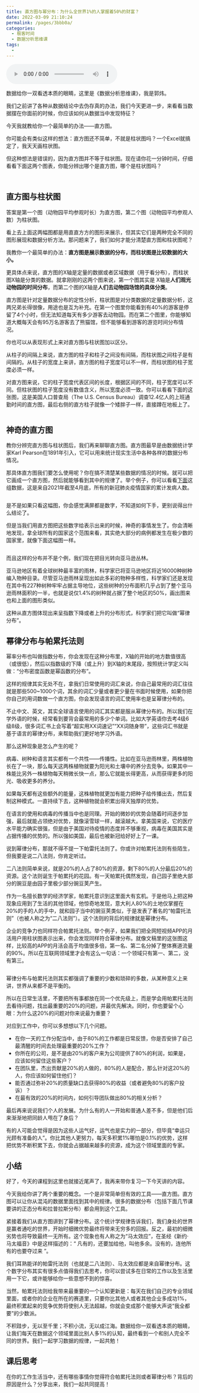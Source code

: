 ```yaml
---
title: 直方图与幂分布：为什么全世界1%的人掌握着50%的财富？
date: 2022-03-09 21:10:24
permalink: /pages/3bbb0a/
categories:
  - 极客时间
  - 数据分析思维课
tags:
  - 
---
```

<audio title="05.直方图与幂分布：为什么全世界1%的人掌握着50%的财富？" src="https://static001.geekbang.org/resource/audio/a6/a1/a6b80cbfb2d7b0ea779f3d88f56dc0a1.mp3" controls="controls"></audio> 
<p>数据给你一双看透本质的眼睛，这里是《数据分析思维课》，我是郭炜。</p><p>我们之前讲了各种从数据结论中去伪存真的办法，我们今天更进一步，来看看当数据摆在你面前的时候，你应该如何从数据当中发现特征？</p><p>今天我就教给你一个最简单的办法——直方图。</p><p>你可能会有类似这样的想法：直方图还不简单，不就是柱状图吗？一个Excel就搞定了，我天天画柱状图。</p><p>但这种想法是错误的，因为直方图并不等于柱状图。现在请你花一分钟时间，仔细看看下面这两个图表，你能分辨出哪个是直方图，哪个是柱状图吗？</p><p><img src="https://static001.geekbang.org/resource/image/ab/70/abf6c16bdb3c8dbda520a62b373de970.png?wh=632x441" alt="" title="北京动物园日平均参观时长"></p><p><img src="https://static001.geekbang.org/resource/image/10/c2/100bea855b9788143d89a922f3f5dfc2.png?wh=1080x698" alt="" title="北京动物园日场馆平均参观人数"></p><h2>直方图与柱状图</h2><p>答案是第一个图（动物园平均参观时长）为直方图，第二个图（动物园平均参观人数）为柱状图。</p><p>看上去上面这两幅图都是用直直方方的图形来展示，但其实它们是两种完全不同的图形展现和数据分析方法。那问题来了，我们如何才能分清楚直方图和柱状图呢？</p><p>我教你一个最简单的办法：<strong>直方图是展示数据的分布，而柱状图是比较数据的大小。</strong></p><p>更具体点来说，直方图的X轴是定量的数据或者区域数据（用于看分布），而柱状图X轴是分类的数据。就拿刚刚的这两个图来说，第一个图其实是 X轴是<strong>人们观光动物园的时间分布</strong>，而第二个图的X轴是<strong>人们去动物园场馆的具体分类</strong>。</p><p>直方图是针对定量数据分布的定性分析，柱状图是对分类数据的定量数据分析，这两兄弟长得很像，用途也是互为补充。在第一个图里你能看到有40%的游客是停留了4个小时，但无法知道每天有多少游客去动物园。而在第二个图里，你能够知道大概每天会有95万名游客去了熊猫馆，但不能够看到游客的游览时间分布情况。</p><!-- [[[read_end]]] --><p>你也可以从表现形式上来对直方图与柱状图加以区分。</p><p>从柱子的间隔上来说，直方图的柱子和柱子之间没有间隔，而柱状图之间柱子是有间隔的。从柱子的宽度上来讲，直方图的柱子宽度可以不一样，而柱状图的柱子宽度必须一样。</p><p>对直方图来说，它的柱子宽度代表区间的长度，根据区间的不同，柱子宽度可以不同。但柱状图的柱子宽度没有数值含义，所以宽度必须一致。你可以看看下面的这张图，这是美国人口普查局（The U.S. Census Bureau）调查12.4亿人的上班通勤时间的直方图，最后右侧的直方柱子就像一个矮胖子一样，直接蹲在地板上了。</p><p><img src="https://static001.geekbang.org/resource/image/27/cf/276c4630dba5d6585863f9db2d8c4bcf.png?wh=985x642" alt="" title="图片来源：福布斯《A Histogram is NOT a Bar Chart》"></p><h2>神奇的直方图</h2><p>教你分辨完直方图与柱状图后，我们再来聊聊直方图。直方图最早是由数据统计学家Karl Pearson在1891年引入，它可以用来统计现实生活中各种各样的数据分布情况。</p><p>那具体直方图我们要怎么使用呢？你在搞不清楚某些数据的情况的时候。就可以把它画成一个直方图，然后就能够看到其中的规律了。举个例子，你可以看看<a href="https://raw.githubusercontent.com/owid/covid-19-data/master/public/data/vaccinations/vaccinations.csv">下面</a>这组数据，这是来自2021年截至4月底，所有的新冠肺炎疫情国家的累计发病人数。</p><p><img src="https://static001.geekbang.org/resource/image/6b/f7/6bf5c051120254e3712821af59b48bf7.png?wh=1250x792" alt=""></p><p>是不是如果只看这幅图，你会感觉满屏都是数字，不知道如何下手，更别说得出什么结论了。</p><p>但是当我们用直方图把这些数字给表示出来的时候，神奇的事情发生了。你会清晰地发现，拿全球所有的国家这个范围来看，其实绝大部分的病例都发生在极少数的国家里，就像下面这幅图一样。</p><p><img src="https://static001.geekbang.org/resource/image/27/a4/27c7768186433dbc5ffa74fb79b2a1a4.png?wh=1164x706" alt=""></p><p>而且这样的分布并不是个例，我们现在把目光转向亚马逊丛林。</p><p>亚马逊地区有着全球树种最丰富的雨林，科学家已将亚马逊地区将近16000种树种编入物种目录。尽管亚马逊雨林呈现出如此多彩的物种多样性，科学家们还是发现在其中有227种树种牢牢占据主导地位，这些树种的分布面积几乎占到了整个亚马逊雨林面积的一半，也就是说仅1.4%的树种就占据了整个地区的50%，画出图来也和上面的图形类似。</p><p>这种从直方图体现出来呈指数下降或者上升的分布形式，科学家们把它叫做“幂律分布”。</p><h2>幂律分布与帕累托法则</h2><p>幂率分布也叫做指数分布，你会发现在这种分布里，X轴的开始的地方数值很高（或很低），然后以指数级的下降（或上升）到X轴的末尾段，按照统计学定义叫做：“分布密度函数是幂函数的分布”。</p><p>这样的规律其实无处不在，拿我们日常使用的词汇来说，你自己最常用的词汇往往就是那些500~1000个词，其余的词汇少量或者更少量在书面时候使用，如果你把你自己的用词数做一个直方图，你会发现语言的词汇使用率也是呈幂律分布的。</p><p>不止中文、英文，其实全球语言使用的词汇其实都是服从幂律分布的。所以我们在学外语的时候，经常看到要背会最常用的多少个单词。比如大学英语你去考4级6级8级，很多词汇书上会写着“超实用XX词速记”“XX词随身带”，这些词汇书就是基于语言的幂律分布，来帮助我们更好地学习外语。</p><p>那么这种现象是怎么产生的呢？</p><p>病毒、树种和语言其实都有一个共性——传播性。比如在亚马逊雨林里，两株植物长在了一块，那么每天这两株植物就要为阳光和土壤中的养分去竞争。如果其中一株能比另外一株植物每天稍微长快一点，那么它就能长得更高，从而获得更多的阳光、吸收更多的养分。</p><p>如果每天都有这些额外的能量，这株植物就更加有能力把种子给传播出去，然后复制这种模式。一直持续下去，这种植物就会积累出得天独厚的优势。</p><p>在语言的使用和病毒的传播当中也是同理。开始的微妙的优势会随着时间逐步加强，最后就能占领绝对优势，就像滚雪球一样，越滚越大。拿美国来说，它的医疗水平能力确实很强，但是由于美国对待疫情的态度并不够重视，病毒在美国其实是占据传播的优势的。所以强如美国，最后也被新冠给好好上了一课。</p><p>说到幂律分布，那就不得不提一下帕雷托法则了。你或许对帕累托法则有些陌生，但我要是说二八法则，你肯定听过。</p><p>二八法则简单来说，就是20%的人占了80%的资源，剩下80%的人分最后20%的资源。这个法则诞生于帕累托的花园。有一天帕累托偶然发现，自己园子里绝大部分的豌豆是由园子里极少部分豌豆荚产生。</p><p>作为一名擅长数学的经济学家，帕累托意识到这里面大有玄机。于是他马上把这种现象应用到了生活的其他领域，他惊奇地发现，意大利人80%的土地仅掌握在20%的手的人的手中，就和园子当中的豌豆荚类似，于是发表了著名的“帕雷托法则”（也被人称之为“二八法则”）。这个法则的背后的规律就是幂律分布。</p><p>企业的竞争力也同样符合帕累托法则。举个例子，如果我们把全网短视频APP的月活用户用柱状图表示出来，你会发现同样符合幂律分布。就像文稿里的这张图这样，比较高的APP的月活会高于均值很多倍，第一名、第二名分掉了整体赛道流量的90%。所以在互联网领域里才会有这么一句话：一个领域只有第一、第二，没有第三。</p><p><img src="https://static001.geekbang.org/resource/image/a2/83/a2bfd8c3489840c9b9de37e774120183.png?wh=1626x1085" alt=""></p><p>幂律分布与帕累托法则其实都强调了重要的少数和琐碎的多数，从某种意义上来讲，世界从来都不是平衡的。</p><p>所以在日常生活里，不要把所有事都放在同一个优先级上，而是学会用帕累托法则去看待问题，找出最重要的20%的问题，并最优先解决。同时，你也要留个心眼：为什么这20%的问题对你来说最为重要？</p><p>对应到工作中，你可以多想想以下几个问题。</p><ul>
<li>在你一天的工作分配当中，由于80%的工作都是日常反馈，你是否安排了自己最清醒的时间去处理最重要的20%工作？</li>
<li>你所在的公司，是不是由20%的客户来为公司提供了80%的利润，如果是，应该如何留住这些客户？</li>
<li>在团队里，杰出贡献是20%的人做的，80%的人是配合，那么针对这20%的人，你应该如何留住他们？</li>
<li>能否通过弥补20%的质量缺口去获得80%的收益（或者避免80%的客户投诉）？</li>
<li>在最有效的20%的时间内，如何引导团队做出80%的相关分析？</li>
</ul><p>最后再来说说我们个人的发展。为什么有的人一开始和普通人差不多，但是他们后来渐渐地把同龄人甩在了身后？</p><p>有的人可能会觉得是因为这些人运气好，运气也是实力的一部分，但毕竟“幸运只光顾有准备的人”。你比其他人更努力，每天多积累1%哪怕是0.1%的优势，这样把优势不断积累下去，你就会占据越来越多的资源，成为这个领域里面的专家。</p><h2>小结</h2><p>好了，今天的课程到这里也就接近尾声了，我再来带你复习一下今天讲的内容。</p><p>今天我给你讲了两个重要的概念。一个是非常简单但有效的工具——直方图。直方图可以让你从混沌的数据里面找到其中的规律。很多的数据分布（包括下面几节课要讲的正态分布和拉普拉斯分布）都会用到这个工具。</p><p>紧接着我们从直方图讲到了幂律分布。这个统计学规律告诉我们，我们身处的世界是赢者通吃的世界，开始时细微优势最终将带来无穷多的回报。反之，最初的细微劣势也将导致最终一无所有。这个现象也有人称之为“马太效应”，在圣经《新约·马太福音》中是这样描述的：“ 凡有的，还要加给他，叫他多余。没有的，连他所有的也要夺过来 ”。</p><p>我们耳熟能详的帕雷托法则（也就是二八法则）、马太效应都是来自幂律分布。这个数字分布其实有很多点值得我们去思考，你可以尝试多在日常的工作以及生活里用一下它，或许能够给你一些意想不到的惊喜。</p><p>当然，帕累托法则给我带来最重要的一个认知更新是：每天在我们自己的专业领域里面，或者你的企业在所在的赛道里，只要你比其他人或者其他企业多成功1%，最终积累起来的竞争优势将使别人无法超越，你就会变成那个能够大声说“我全都要”的少数派。</p><p>不积跬步，无以至千里；不积小流，无以成江海。数据给你一双看透本质的眼睛，让我们每天在数据这个领域里面比别人多1%的认知，最终看到一个和别人完全不同的世界。我们一起学习数据的规律，一起共勉！</p><h2>课后思考</h2><p>在你的工作生活当中，还有哪些事情你觉得符合帕累托法则或者幂律分布？背后的原因是什么？分享出来，我们一起共同提高！</p>